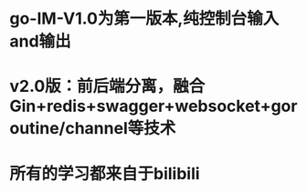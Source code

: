 # go-IM-V1.0为第一版本,纯控制台输入and输出
# v2.0版：前后端分离，融合Gin+redis+swagger+websocket+goroutine/channel等技术
# 所有的学习都来自于bilibili

